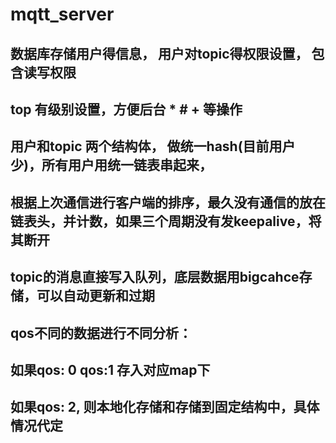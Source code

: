 # mqtt_server

## 数据库存储用户得信息， 用户对topic得权限设置， 包含读写权限
## top 有级别设置，方便后台 * #  + 等操作


## 用户和topic 两个结构体， 做统一hash(目前用户少)，所有用户用统一链表串起来，
## 根据上次通信进行客户端的排序，最久没有通信的放在链表头，并计数，如果三个周期没有发keepalive，将其断开

## topic的消息直接写入队列，底层数据用bigcahce存储，可以自动更新和过期
## qos不同的数据进行不同分析：
## 如果qos: 0  qos:1 存入对应map下
## 如果qos: 2, 则本地化存储和存储到固定结构中，具体情况代定